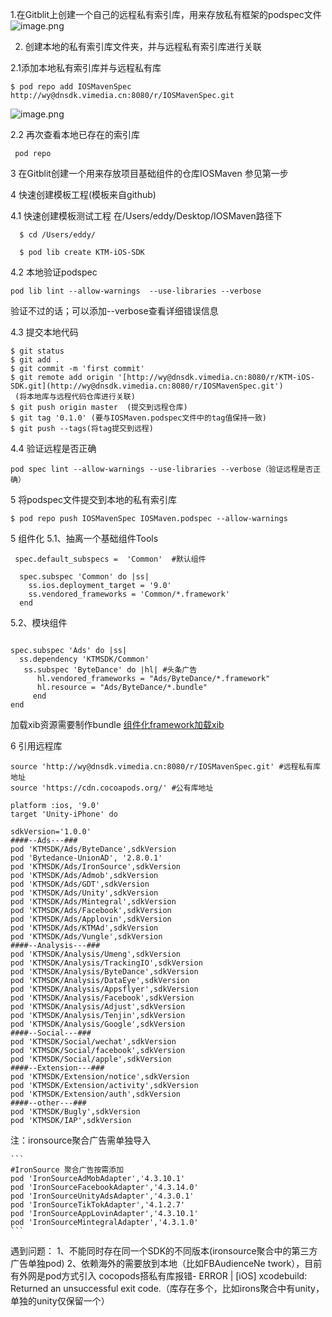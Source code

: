 1.在Gitblit上创建一个自己的远程私有索引库，用来存放私有框架的podspec文件
![image.png](https://upload-images.jianshu.io/upload_images/1648908-cfadea6a41f51ab7.png?imageMogr2/auto-orient/strip%7CimageView2/2/w/1240)

2. 创建本地的私有索引库文件夹，并与远程私有索引库进行关联

2.1添加本地私有索引库并与远程私有库
```
$ pod repo add IOSMavenSpec http://wy@dnsdk.vimedia.cn:8080/r/IOSMavenSpec.git
```
![image.png](https://upload-images.jianshu.io/upload_images/1648908-cebc87b46a751874.png?imageMogr2/auto-orient/strip%7CimageView2/2/w/1240)

2.2 再次查看本地已存在的索引库 
```
 pod repo
```
3 在Gitblit创建一个用来存放项目基础组件的仓库IOSMaven
参见第一步

4 快速创建模板工程(模板来自github)

4.1 快速创建模板测试工程 在/Users/eddy/Desktop/IOSMaven路径下
```
  $ cd /Users/eddy/

  $ pod lib create KTM-iOS-SDK
```
4.2 本地验证podspec
```
pod lib lint --allow-warnings  --use-libraries --verbose
```
验证不过的话；可以添加--verbose查看详细错误信息

4.3 提交本地代码
```
$ git status
$ git add .
$ git commit -m 'first commit'
$ git remote add origin '[http://wy@dnsdk.vimedia.cn:8080/r/KTM-iOS-SDK.git](http://wy@dnsdk.vimedia.cn:8080/r/IOSMavenSpec.git')
 (将本地库与远程代码仓库进行关联)
$ git push origin master  (提交到远程仓库)
$ git tag '0.1.0' (要与IOSMaven.podspec文件中的tag值保持一致)
$ git push --tags(将tag提交到远程)
```

4.4 验证远程是否正确
```
pod spec lint --allow-warnings --use-libraries --verbose（验证远程是否正确） 
```
5 将podspec文件提交到本地的私有索引库
```
$ pod repo push IOSMavenSpec IOSMaven.podspec --allow-warnings
```

5 组件化
5.1、抽离一个基础组件Tools
```
 spec.default_subspecs =  'Common'  #默认组件
  
  spec.subspec 'Common' do |ss|
    ss.ios.deployment_target = '9.0'
    ss.vendored_frameworks = 'Common/*.framework'
  end
```
5.2、模块组件
```

spec.subspec 'Ads' do |ss|
  ss.dependency 'KTMSDK/Common'
   ss.subspec 'ByteDance' do |hl| #头条广告
      hl.vendored_frameworks = "Ads/ByteDance/*.framework"
      hl.resource = "Ads/ByteDance/*.bundle"
     end
end
```
加载xib资源需要制作bundle [组件化framework加载xib](https://www.jianshu.com/writer#/notebooks/38500610/notes/56527770)

6 引用远程库
```
source 'http://wy@dnsdk.vimedia.cn:8080/r/IOSMavenSpec.git' #远程私有库地址
source 'https://cdn.cocoapods.org/' #公有库地址

platform :ios, '9.0'
target 'Unity-iPhone' do
  
sdkVersion='1.0.0'
####--Ads---###
pod 'KTMSDK/Ads/ByteDance',sdkVersion
pod 'Bytedance-UnionAD', '2.8.0.1'
pod 'KTMSDK/Ads/IronSource',sdkVersion
pod 'KTMSDK/Ads/Admob',sdkVersion
pod 'KTMSDK/Ads/GDT',sdkVersion
pod 'KTMSDK/Ads/Unity',sdkVersion
pod 'KTMSDK/Ads/Mintegral',sdkVersion
pod 'KTMSDK/Ads/Facebook',sdkVersion
pod 'KTMSDK/Ads/Applovin',sdkVersion
pod 'KTMSDK/Ads/KTMAd',sdkVersion
pod 'KTMSDK/Ads/Vungle',sdkVersion
####--Analysis---###
pod 'KTMSDK/Analysis/Umeng',sdkVersion
pod 'KTMSDK/Analysis/TrackingIO',sdkVersion
pod 'KTMSDK/Analysis/ByteDance',sdkVersion
pod 'KTMSDK/Analysis/DataEye',sdkVersion
pod 'KTMSDK/Analysis/Appsflyer',sdkVersion
pod 'KTMSDK/Analysis/Facebook',sdkVersion
pod 'KTMSDK/Analysis/Adjust',sdkVersion
pod 'KTMSDK/Analysis/Tenjin',sdkVersion
pod 'KTMSDK/Analysis/Google',sdkVersion
####--Social---###
pod 'KTMSDK/Social/wechat',sdkVersion
pod 'KTMSDK/Social/facebook',sdkVersion
pod 'KTMSDK/Social/apple',sdkVersion
####--Extension---###
pod 'KTMSDK/Extension/notice',sdkVersion
pod 'KTMSDK/Extension/activity',sdkVersion
pod 'KTMSDK/Extension/auth',sdkVersion
####--other---###
pod 'KTMSDK/Bugly',sdkVersion
pod 'KTMSDK/IAP',sdkVersion
```
注：ironsource聚合广告需单独导入

    ```
    #IronSource 聚合广告按需添加
    pod 'IronSourceAdMobAdapter','4.3.10.1'
    pod 'IronSourceFacebookAdapter','4.3.14.0'
    pod 'IronSourceUnityAdsAdapter','4.3.0.1'
    pod 'IronSourceTikTokAdapter','4.1.2.7'
    pod 'IronSourceAppLovinAdapter','4.3.10.1'
    pod 'IronSourceMintegralAdapter','4.3.1.0'
    ```

遇到问题：
1、不能同时存在同一个SDK的不同版本(ironsource聚合中的第三方广告单独pod)
2、依赖海外的需要放到本地（比如FBAudienceNe
twork），目前有外网是pod方式引入
cocopods搭私有库报错- ERROR | [iOS] xcodebuild: Returned an unsuccessful exit code.（库存在多个，比如irons聚合中有unity，单独的unity仅保留一个）
